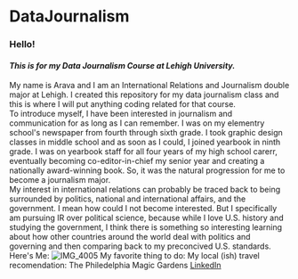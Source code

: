 # DataJournalism
### Hello!
#### _This is for my Data Journalism Course at Lehigh University._<br/>
My name is Arava and I am an International Relations and Journalism double major at Lehigh. I created this repository for my data journalism class and this is where I will put anything coding related for that course. <br/> To introduce myself, I have been interested in journalism and communication for as long as I can remember. I was on my elementry school's newspaper from fourth through sixth grade. I took graphic design classes in middle school and as soon as I could, I joined yearbook in ninth grade. I was on yearbook staff for all four years of my high school carerr, eventually becoming co-editor-in-chief my senior year and creating a nationally award-winning book. So, it was the natural progression for me to become a journalism major. <br/> My interest in international relations can probably be traced back to being surrounded by politics, national and international affairs, and the government. I mean how could I not become interested. But I specifically am pursuing IR over political science, because while I love U.S. history and studying the government, I think there is something so interesting learning about how other countries around the world deal with politics and governing and then comparing back to my preconcived U.S. standards. <br/>
Here's Me: ![IMG_4005](https://user-images.githubusercontent.com/113537167/190289219-67c0f04e-bcb4-43fc-a856-d2e720784c46.jpeg)
My favorite thing to do: 
My local (ish) travel recomendation: The Philedelphia Magic Gardens
[LinkedIn](linkedin.com/in/arava-rose-5679b9223)
